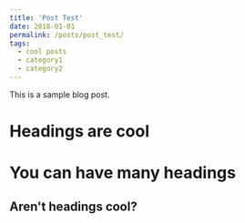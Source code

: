 ```yaml
---
title: 'Post Test'
date: 2018-01-01
permalink: /posts/post_test/
tags:
  - cool posts
  - category1
  - category2
---
```


This is a sample blog post.

Headings are cool
======

You can have many headings
======

Aren't headings cool?
------
